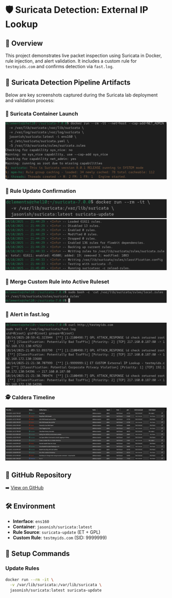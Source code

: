 
# 🛡️ Suricata Detection: External IP Lookup

## 🧠 Overview
This project demonstrates live packet inspection using Suricata in Docker, rule injection, and alert validation. It includes a custom rule for `testmyids.com` and confirms detection via `fast.log`.

## 📸 Suricata Detection Pipeline Artifacts

Below are key screenshots captured during the Suricata lab deployment and validation process:

### 🧱 Suricata Container Launch
![Suricata Container Launch](screenshots/suricata_container_launch.png)

### 🔄 Rule Update Confirmation
![Rule Update Confirmation](screenshots/rule_update_confirmation.png)
![Rule Update Confirmation](screenshots/rule_update_confirmation(2).png)

### 🧩 Merge Custom Rule into Active Ruleset
![Merge Custom Rule](screenshots/merge_custom_rule.png)

### 🚨 Alert in fast.log
![Alert in fast.log](screenshots/alert_fastlog.png)


### 🕵️ Caldera Timeline
![Caldera Timeline](screenshots/caldera_timeline.png)


## 🔗 GitHub Repository
➡️ [View on GitHub](https://github.com/DevinClements/suricata-detection)

## 🛠️ Environment
- **Interface**: `ens160`
- **Container**: `jasonish/suricata:latest`
- **Rule Source**: `suricata-update` (ET + GPL)
- **Custom Rule**: `testmyids.com` (SID: 9999999)

## 🚀 Setup Commands

### Update Rules
```bash
docker run --rm -it \
  -v /var/lib/suricata:/var/lib/suricata \
  jasonish/suricata:latest suricata-update



